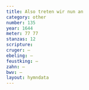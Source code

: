 ```yaml
---
title: Also treten wir nun an
category: other
number: 135
year: 1644
meter: 77 77
stanzas: 12
scripture: 
cruger: —
ebeling: —
feustking: —
zahn: —
bwv: —
layout: hymndata
---
```

<br>

